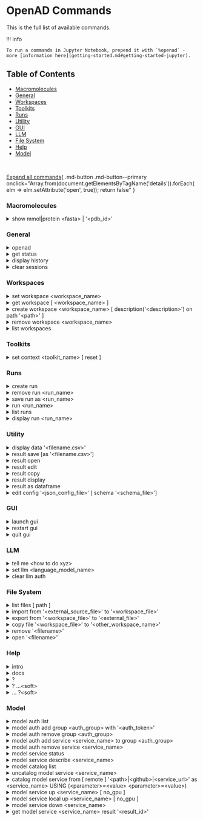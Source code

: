 <!--

DO NOT EDIT
-----------
This file is auto-generated.
To update it, consult instructions:
https://github.com/acceleratedscience/openad-website/tree/generator

-->

# OpenAD Commands

This is the full list of available commands.

!!! info
    
    To run a commands in Jupyter Notebook, prepend it with `%openad` - more [information here](getting-started.md#getting-started-jupyter).

## Table of Contents
  - [Macromolecules](#macromolecules)
  - [General](#general)
  - [Workspaces](#workspaces)
  - [Toolkits](#toolkits)
  - [Runs](#runs)
  - [Utility](#utility)
  - [GUI](#gui)
  - [LLM](#llm)
  - [File System](#file-system)
  - [Help](#help)
  - [Model](#model)


<br>

[Expand all commands](#){ .md-button .md-button--primary onclick="Array.from(document.getElementsByTagName('details')).forEach(elm => elm.setAttribute('open', true)); return false" }

### Macromolecules

<details markdown code>
<summary markdown>
show mmol|protein &lt;fasta&gt; | '&lt;pdb_id&gt;'
</summary>
Launch the molecule viewer to visualize your macromolecule and inspect its properties.

**Examples**{ .fake-h4 }

Show a protein by its PDBe ID:
```shell
show mmol '2g64'
```

Show a protein by its FASTA string:
```shell
show protein MAKWVCKICGYIYDEDAGDPDNGISPGTKFEELPDDWVCPICGAPKSEFEKLED
```
</details>

### General

<details markdown code>
<summary markdown>
openad
</summary>
Display the openad splash screen.
</details>

<details markdown code>
<summary markdown>
get status
</summary>
Display the currently selected workspace and toolkit.
</details>

<details markdown code>
<summary markdown>
display history
</summary>
Display the last 30 commands run in your current workspace.
</details>

<details markdown code>
<summary markdown>
clear sessions
</summary>
Clear any other sessions that may be running.
</details>

### Workspaces

<details markdown code>
<summary markdown>
set workspace &lt;workspace_name&gt;
</summary>
Change the current workspace.
</details>

<details markdown code>
<summary markdown>
get workspace [ &lt;workspace_name&gt; ]
</summary>
Display details a workspace. When no workspace name is passed, details of your current workspace are displayed.
</details>

<details markdown code>
<summary markdown>
create workspace &lt;workspace_name&gt; [ description('&lt;description&gt;') on path '&lt;path&gt;' ]
</summary>
Create a new workspace with an optional description and path.
</details>

<details markdown code>
<summary markdown>
remove workspace &lt;workspace_name&gt;
</summary>
Remove a workspace from your registry. Note that this doesn't remove the workspace's directory.
</details>

<details markdown code>
<summary markdown>
list workspaces
</summary>
Lists all your workspaces.
</details>

### Toolkits

<details markdown code>
<summary markdown>
set context &lt;toolkit_name&gt; [ reset ]
</summary>
Set your context to the chosen toolkit. By setting the context, the selected toolkit functions become available to you. The optional parameter `reset` can be used to reset your login information.
</details>

### Runs

<details markdown code>
<summary markdown>
create run
</summary>
Start recording a run.
</details>

<details markdown code>
<summary markdown>
remove run &lt;run_name&gt;
</summary>
remove a run.
</details>

<details markdown code>
<summary markdown>
save run as &lt;run_name&gt;
</summary>
Stop recording a run and save it.
</details>

<details markdown code>
<summary markdown>
run &lt;run_name&gt;
</summary>
Execute a previously recorded run. This will execute every command and continue regardless of any failures.
</details>

<details markdown code>
<summary markdown>
list runs
</summary>
List all runs saved in the current workspace.
</details>

<details markdown code>
<summary markdown>
display run &lt;run_name&gt;
</summary>
Display the commands stored in a certain run.
</details>

### Utility

<details markdown code>
<summary markdown>
display data '&lt;filename.csv&gt;'
</summary>
Display data from a csv file.
</details>

<details markdown code>
<summary markdown>
result save [as '&lt;filename.csv&gt;']
</summary>
Save table data to csv file.
</details>

<details markdown code>
<summary markdown>
result open
</summary>
Explore table data in the browser.
        
If you append `-d` to the end of the command `result open -d` display will result to data viewer.
</details>

<details markdown code>
<summary markdown>
result edit
</summary>
Edit table data in the browser.
        
If you append `-d` to the end of the command `result open -d` display will result to data viewer.
</details>

<details markdown code>
<summary markdown>
result copy
</summary>
Copy table data to clipboard, formatted for spreadheet.
</details>

<details markdown code>
<summary markdown>
result display
</summary>
Display the result in the CLI.
      
If you append `-d` to the end of the command `result open -d` display will result to data viewer.
</details>

<details markdown code>
<summary markdown>
result as dataframe
</summary>
Return the result as dataframe (only for Jupyter Notebook)
</details>

<details markdown code>
<summary markdown>
edit config '&lt;json_config_file&gt;' [ schema '&lt;schema_file&gt;']
</summary>
Edit any JSON file in your workspace directly from the CLI. If a schema is specified, it will be used for validation and documentation.
</details>

### GUI

<details markdown code>
<summary markdown>
launch gui
</summary>
Launch the OpenAD GUI (graphical user interface).
</details>

<details markdown code>
<summary markdown>
restart gui
</summary>
Terminate and then restart the GUI server.
</details>

<details markdown code>
<summary markdown>
quit gui
</summary>
Terminate the GUI server.
</details>

### LLM

<details markdown code>
<summary markdown>
tell me &lt;how to do xyz&gt;
</summary>
Ask your AI assistant how to do anything in OpenAD.
</details>

<details markdown code>
<summary markdown>
set llm  &lt;language_model_name&gt;
</summary>
Set the target language model name for the `tell me` command.
</details>

<details markdown code>
<summary markdown>
clear llm auth
</summary>
Clear the language model's authentication file.
</details>

### File System

<details markdown code>
<summary markdown>
list files [ path ]
</summary>
List al directories and files in your current workspace.
</details>

<details markdown code>
<summary markdown>
import from '&lt;external_source_file&gt;' to '&lt;workspace_file&gt;'
</summary>
Import a file from outside OpenAD into your current workspace.
</details>

<details markdown code>
<summary markdown>
export from '&lt;workspace_file&gt;' to '&lt;external_file&gt;'
</summary>
Export a file from your current workspace to anywhere on your hard drive.
</details>

<details markdown code>
<summary markdown>
copy file '&lt;workspace_file&gt;' to '&lt;other_workspace_name&gt;'
</summary>
Export a file from your current workspace to another workspace.
</details>

<details markdown code>
<summary markdown>
remove '&lt;filename&gt;'
</summary>
Remove a file from your current workspace.
</details>

<details markdown code>
<summary markdown>
open '&lt;filename&gt;'
</summary>
Open a file or dataframe in the graphical user interface.

**Examples**{ .fake-h4 }

```shell
open 'base_molecules.sdf'
```
```shell
open my_dataframe
```
</details>

### Help

<details markdown code>
<summary markdown>
intro
</summary>
Display an introduction to the OpenAD CLI.
</details>

<details markdown code>
<summary markdown>
docs
</summary>
Open the documentation webpage.
</details>

<details markdown code>
<summary markdown>
?
</summary>
List all available commands.
</details>

<details markdown code>
<summary markdown>
? ...&lt;soft&gt;
</summary>
List all commands containing "..."</soft>
</details>

<details markdown code>
<summary markdown>
... ?&lt;soft&gt;
</summary>
List all commands starting with "..."</soft>
</details>

### Model

<details markdown code>
<summary markdown>
model auth list
</summary>
List authentication groups that have been created.
</details>

<details markdown code>
<summary markdown>
model auth add group &lt;auth_group&gt; with '&lt;auth_token&gt;'
</summary>
Create a new authentication group for model services to use.

Single quotes are required for your `<auth_token>` but optional for `<auth_group>` in case it contains a space or special character.

Authorization is required to connect to IBM-hosted models (IBM partners only). Using an auth group allows you to authorize multiple models at once, and is the recommended authorization method.

## Example

<span style="background: #dc0; color: #fff"> ATTENTION </span>
<yellow>The proxy URL used in the examples may be different for you:
- open.accelerate.science/proxy --> for most users
- <soft>xxxx</soft>.accelerate.science/proxy --> custom subdomain if your company runs its own instance</yellow>

1. Copy your authentication token from the OpenAD portal:
   - [open.accelerate.science](open.accelerate.science) for most users
   - [<soft>xxxx</soft>.accelerate.science](<soft>xxxx</soft>.accelerate.science) custom subdomain if your company runs its own instance
2. Create an auth group, e.g. 'default':
   `model auth add group default with '<auth_token>'`
3. Catalog your services with the auth_group provided:
   `model service catalog from remote 'https://open.accelerate.science/proxy' as gen using (inference-service=generation auth_group=default)`

You can also add a cataloged model to a group after you've created it:
`model auth add service gen to group default`
</details>

<details markdown code>
<summary markdown>
model auth remove group &lt;auth_group&gt;
</summary>
Remove an authentication group.

Single quotes are optional in case `auth_group` contains a space or special character.

**Examples**{ .fake-h4 }

```shell
model auth remove group default
```
```shell
model auth remove group 'my group'
```
</details>

<details markdown code>
<summary markdown>
model auth add service &lt;service_name&gt; to group &lt;auth_group&gt;
</summary>
Ad a model service to an authentication group.

Single quotes are optional for both `<service_name>` and `<auth_group>` in case they contain a space or special character.

**Examples**{ .fake-h4 }

```shell
model auth add service molf to group default
```
```shell
model auth add service 'my molf' to group 'my group'
```
</details>

<details markdown code>
<summary markdown>
model auth remove service &lt;service_name&gt;
</summary>
Detach a model service from an authentication group.

Single quotes are optional in case `service_name` contains a space or special character.

**Examples**{ .fake-h4 }

```shell
model auth remove service molf
```
```shell
model auth remove service 'my molf'
```
</details>

<details markdown code>
<summary markdown>
model service status
</summary>
Get the status of your currently cataloged services.
</details>

<details markdown code>
<summary markdown>
model service describe &lt;service_name&gt;
</summary>
Get a service's configuration details.

Single quotes are optional in case `service_name` contains a space or special character.

**Examples**{ .fake-h4 }

```shell
model service describe gen
```
```shell
model service describe 'my gen'
```
</details>

<details markdown code>
<summary markdown>
model catalog list
</summary>
List your currently cataloged services.
</details>

<details markdown code>
<summary markdown>
uncatalog model service &lt;service_name&gt;
</summary>
Uncatalog a model service.

Single quotes are optional in case `service_name` contains a space or special character.

**Examples**{ .fake-h4 }

```shell
uncatalog model service 'gen'
```
```shell
uncatalog model service 'my gen'
```
</details>

<details markdown code>
<summary markdown>
catalog model service from [ remote ] '&lt;path&gt;|&lt;github&gt;|&lt;service_url&gt;' as &lt;service_name&gt; USING (&lt;parameter&gt;=&lt;value&gt; &lt;parameter&gt;=&lt;value&gt;)
</summary>
Catalog a model service from a local path, from GitHub or from an hosted service URL.

Use the `remote` clause when cataloging from a hosted service URL.

            
**Parameters**{.fake-h4}

`<path>|<github>|<service_url>`
    The location of the model service, to be provided in single quotes.
    This can be a local path, a GitHub SSH URI, or a URL for an existing remote service:
    `<soft>...</soft>from '/path/to/service'`
    `<soft>...</soft>from 'git@github.com:acceleratedscience/generation_inference_service.git'`
    `<soft>...</soft>from remote '0.0.0.0:8080'` <soft>// Note: 'remote' is required for cataloging a remote service</soft>

`<service_name>`
    How you will be refering to the service when using it. Keep it short, e.g. `prop` for a service that calculates properties.
    Single quotes are optional in case you want to used a space or special character.

    
**The USING Clause**{.fake-h4}

The parameters below are only needed when connecting to an IBM-hosted service (IBM partners only).

`inference-service=<string>` (required)
    The name of the inference service you want to connect to, eg. generation ot molformer.
Authorization:
    To authorize to an IBM-hosted service (IBM partners only), you have two options:
    1. `authorization='<auth_token>'`
        Provide your authorzation token directly.
        Note: to use this option, `auth_group` can not be defined.
    2. `auth_group=<auth_group_name>`
        The name of an authorization group which contains your `auth_token`.
        This is recommended if you will be using more than one model service.
        For instructions on how to set up an auth group, run `model auth add group ?`
        Note: to use this option, `authorization` can not be defined.


**Examples**{ .fake-h4 }


&lt;span style="background: #dc0; color: #fff"&gt; ATTENTION &lt;/span&gt;
&lt;yellow&gt;The proxy URL used in the examples may be different for you:
open.accelerate.science/proxy --&gt; for most users
&lt;soft&gt;xxxx&lt;/soft&gt;.accelerate.science/proxy --&gt; custom subdomain if your company runs its own instance&lt;/yellow&gt;

Catalog a model using SkyPilot deployment
```shell
catalog model service from 'git@github.com:acceleratedscience/generation_inference_service.git' as gen
```

Catalog a model using a authentication group
```shell
catalog model service from remote 'https://open.accelerate.science/proxy' as molf USING (inference-service=molformer auth_group=default)
```

Catalog a model using an authorization token
```shell
openad catalog model service from remote 'https://open.accelerate.science/proxy' as gen USING (inference-service=generation authorization='<auth_token>')
```

Catalog a remote service that was shared with you:
```shell
catalog model service from remote 'http://54.235.3.243:3001' as gen
```
</details>

<details markdown code>
<summary markdown>
model service up &lt;service_name&gt; [ no_gpu ]
</summary>
Launch a model service, after it was cataloged using `model service catalog`.

Single quotes are optional in case `service_name` contains a space or special character.

If you don't want your service to use GPU you can append the `no_gpu` clause.

**Examples**{ .fake-h4 }

```shell
model service up gen
```
```shell
model service up 'my gen'
```
```shell
model service up gen no_gpu
```
</details>

<details markdown code>
<summary markdown>
model service local up &lt;service_name&gt; [ no_gpu ]
</summary>
Launch a model service locally.

Single quotes are optional in case `service_name` contains a space or special character.

If you don't want your service to use GPU you can append the `no_gpu` clause.

**Examples**{ .fake-h4 }

```shell
 model service local up gen
```
```shell
 model service local up 'my gen'
```
```shell
 model service local up gen no_gpu
```
</details>

<details markdown code>
<summary markdown>
model service down &lt;service_name&gt;
</summary>
Deactivate a model service.

Single quotes are optional in case `service_name` contains a space or special character.

**Examples**{ .fake-h4 }

```shell
model service down gen
```
```shell
model service down 'my gen'
```
</details>

<details markdown code>
<summary markdown>
get model service &lt;service_name&gt; result '&lt;result_id&gt;'
</summary>
Retrieve a result from a model service.

This is for async inference, which will return a `<result_id>` instead of a result.
            
Single quotes are optional in case `service_name` contains a space or special character.

**Examples**{ .fake-h4 }

```shell
get model service gen result 'xyz'
```
```shell
get model service 'my gen' result 'xyz'
```
</details>

